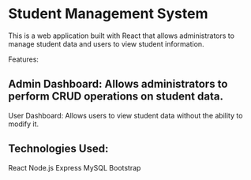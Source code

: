 
# Student Management System

This is a web application built with React that allows administrators to manage student data and users to view student information.

Features:

## Admin Dashboard: Allows administrators to perform CRUD operations on student data.
User Dashboard: Allows users to view student data without the ability to modify it.

## Technologies Used:

React
Node.js
Express
MySQL
Bootstrap

